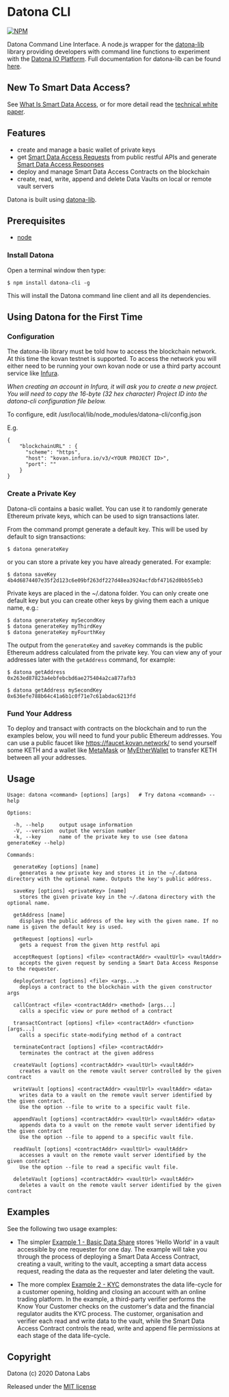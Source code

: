 # Datona CLI

[![NPM](https://img.shields.io/npm/v/datona-cli)](https://www.npmjs.org/package/datona-cli)

Datona Command Line Interface.  A node.js wrapper for the [datona-lib](https://github.com/Datona-Labs/datona-lib) library providing developers with command line functions to experiment with the [Datona IO Platform](https://datona.io).  Full documentation for datona-lib can be found [here](https://datona-lib.readthedocs.io/en/latest/index.html).

## New To Smart Data Access?

See [What Is Smart Data Access](https://datona-lib.readthedocs.io/en/latest/what.html), or for more detail read the [technical white paper](http://datonalabs.org/documents/WhitePaper.pdf).

## Features
- create and manage a basic wallet of private keys
- get [Smart Data Access Requests](https://datona-lib.readthedocs.io/en/latest/types.html#smart-data-access-request-protocol) from public restful APIs and generate [Smart Data Access Responses](https://datona-lib.readthedocs.io/en/latest/types.html#smartdataaccessresponse)
- deploy and manage Smart Data Access Contracts on the blockchain
- create, read, write, append and delete Data Vaults on local or remote vault servers

Datona is built using [datona-lib](https://github.com/datona-labs/datona-lib).

## Prerequisites

- [node](https://nodejs.org/en/)

### Install Datona
Open a terminal window then type:
```
$ npm install datona-cli -g
```
This will install the Datona command line client and all its dependencies.

## Using Datona for the First Time

### Configuration

The datona-lib library must be told how to access the blockchain network.  At this time the kovan testnet is supported.  To access the network you will either need to be running your own kovan node or use a third party account service like [Infura](https://infura.io).

*When creating an account in Infura, it will ask you to create a new project.  You will need to copy the 16-byte (32 hex character) Project ID into the datona-cli configuration file below.*

To configure, edit /usr/local/lib/node_modules/datona-cli/config.json
  
E.g.

```
{
    "blockchainURL" : {
      "scheme": "https",
      "host": "kovan.infura.io/v3/<YOUR PROJECT ID>",
      "port": ""
    }
}
```

### Create a Private Key

Datona-cli contains a basic wallet. You can use it to randomly generate Ethereum private keys, which can be used to sign transactions later.

From the command prompt generate a default key.  This will be used by default to sign transactions:
```
$ datona generateKey
```
or you can store a private key you have already generated. For example:
```
$ datona saveKey 4b4d6874407e35f2d123c6e09bf263df227d48ea3924acfdbf47162d0bb55eb3
```

Private keys are placed in the ~/.datona folder.  You can only create one default key but you can create other keys by giving them each a unique name, e.g.:
```
$ datona generateKey mySecondKey
$ datona generateKey myThirdKey
$ datona generateKey myFourthKey
```

The output from the `generateKey` and `saveKey` commands is the public Ethereum address calculated from the private key.  You can view any of your addresses later with the `getAddress` command, for example:
```
$ datona getAddress
0x263ed87823a4ebfebcbd6ae275404a2ca877afb3

$ datona getAddress mySecondKey
0x636efe788b64c41a6b1c0f71e7c61abdac6213fd
```

### Fund Your Address

To deploy and transact with contracts on the blockchain and to run the examples below, you will need to fund your public Ethereum addresses.  You can use a public faucet like https://faucet.kovan.network/ to send yourself some KETH and a wallet like [MetaMask](https://metamask.io/) or [MyEtherWallet](https://www.myetherwallet.com/) to transfer KETH between all your addresses.

## Usage

```
Usage: datona <command> [options] [args]   # Try datona <command> --help

Options:

  -h, --help     output usage information
  -V, --version  output the version number
  -k, --key      name of the private key to use (see datona generateKey --help)

Commands:

  generateKey [options] [name]
    generates a new private key and stores it in the ~/.datona directory with the optional name. Outputs the key's public address.

  saveKey [options] <privateKey> [name]
    stores the given private key in the ~/.datona directory with the optional name.

  getAddress [name]
    displays the public address of the key with the given name. If no name is given the default key is used.

  getRequest [options] <url>
    gets a request from the given http restful api

  acceptRequest [options] <file> <contractAddr> <vaultUrl> <vaultAddr>
    accepts the given request by sending a Smart Data Access Response to the requester.

  deployContract [options] <file> <args...>
    deploys a contract to the blockchain with the given constructor args

  callContract <file> <contractAddr> <method> [args...]
    calls a specific view or pure method of a contract

  transactContract [options] <file> <contractAddr> <function> [args...]
    calls a specific state-modifying method of a contract

  terminateContract [options] <file> <contractAddr>
    terminates the contract at the given address

  createVault [options] <contractAddr> <vaultUrl> <vaultAddr>
    creates a vault on the remote vault server controlled by the given contract

  writeVault [options] <contractAddr> <vaultUrl> <vaultAddr> <data>
    writes data to a vault on the remote vault server identified by the given contract.
    Use the option --file to write to a specific vault file.

  appendVault [options] <contractAddr> <vaultUrl> <vaultAddr> <data>
    appends data to a vault on the remote vault server identified by the given contract
    Use the option --file to append to a specific vault file.

  readVault [options] <contractAddr> <vaultUrl> <vaultAddr>
    accesses a vault on the remote vault server identified by the given contract
    Use the option --file to read a specific vault file.

  deleteVault [options] <contractAddr> <vaultUrl> <vaultAddr>
    deletes a vault on the remote vault server identified by the given contract

```

## Examples

See the following two usage examples:

  - The simpler [Example 1 - Basic Data Share](Example-Basic.md) stores 'Hello World' in a vault accessible by one requester for one day.  The example will take you through the process of deploying a Smart Data Access Contract, creating a vault, writing to the vault, accepting a smart data access request, reading the data as the requester and later deleting the vault.  

  - The more complex [Example 2 - KYC](Example-KYC.md) demonstrates the data life-cycle for a customer opening, holding and closing an account with an online trading platform.  In the example, a third-party verifier performs the Know Your Customer checks on the customer's data and the financial regulator audits the KYC process.  The customer, organisation and verifier each read and write data to the vault, while the Smart Data Access Contract controls the read, write and append file permissions at each stage of the data life-cycle.

## Copyright

Datona (c) 2020 Datona Labs

Released under the [MIT license](LICENSE)
